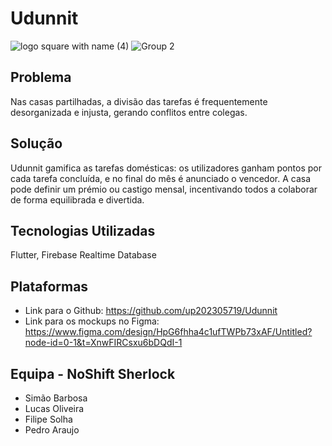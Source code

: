 # Udunnit

![logo square with name (4)](https://github.com/user-attachments/assets/d46085b5-f236-43da-98f1-73337ff891dc)
![Group 2](https://github.com/user-attachments/assets/b5786c5f-f790-43a3-bf7d-ddd5cbc23258)


## Problema
Nas casas partilhadas, a divisão das tarefas é frequentemente desorganizada e injusta, gerando conflitos entre colegas.

## Solução
Udunnit gamifica as tarefas domésticas: os utilizadores ganham pontos por cada tarefa concluída, e no final do mês é anunciado o vencedor. A casa pode definir um prémio ou castigo mensal, incentivando todos a colaborar de forma equilibrada e divertida.

## Tecnologias Utilizadas
Flutter, Firebase Realtime Database

## Plataformas
- Link para o Github: https://github.com/up202305719/Udunnit
- Link para os mockups no Figma: https://www.figma.com/design/HpG6fhha4c1ufTWPb73xAF/Untitled?node-id=0-1&t=XnwFIRCsxu6bDQdI-1

## Equipa - NoShift Sherlock

- Simão Barbosa
- Lucas Oliveira
- Filipe Solha
- Pedro Araujo
